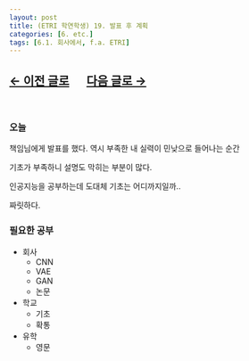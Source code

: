 ```yaml
---
layout: post
title: (ETRI 학연학생) 19. 발표 후 계획
categories: [6. etc.]
tags: [6.1. 회사에서, f.a. ETRI]
---
```


## [←  이전 글로](https://maizer2.github.io/6.%20etc2022/05/13/(ETRI-학연학생)-18.-problem.html) 　 [다음 글로 →](https://maizer2.github.io/6.%20etc2022/05/18/(ETRI-학연학생)-20.-replaning.html)

<br/>

### 오늘

책임님에게 발표를 했다. 역시 부족한 내 실력이 민낮으로 들어나는 순간

기초가 부족하니 설명도 막히는 부분이 많다.

인공지능을 공부하는데 도대체 기초는 어디까지일까..

짜릿하다.

### 필요한 공부

* 회사
    * CNN
    * VAE
    * GAN
    * 논문
* 학교
    * 기초
    * 확통
* 유학
    * 영문

